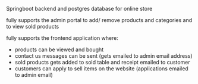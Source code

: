 Springboot backend and postgres database for online store

fully supports the admin portal to add/ remove products and categories and to view sold products

fully supports the frontend application where:
- products can be viewed and bought
-  contact us messages can be sent (gets emailed to admin email address)
-  sold products gets added to sold table and receipt emailed to customer
-  customers can apply to sell items on the website (applications emailed to admin email) 

